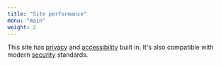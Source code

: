 ```yaml
---
title: "Site performance"
menu: "main"
weight: 2
---
```

This site has [privacy](https://themarkup.org/blacklight?url=jaffamonkey.com) and [accessibility](https://pagespeed.web.dev/report?url=https%3A%2F%2Fjaffamonkey.com) built in. It's also compatible with modern [security](https://github.com/clente/hugo-bearcub#secure) standards.